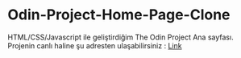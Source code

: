 # Odin-Project-Home-Page-Clone
HTML/CSS/Javascript ile geliştirdiğim  The Odin Project Ana sayfası.<br>
Projenin canlı haline şu adresten ulaşabilirsiniz : <a href="https://odin-project-home-page-clone.vercel.app/">Link</a>
